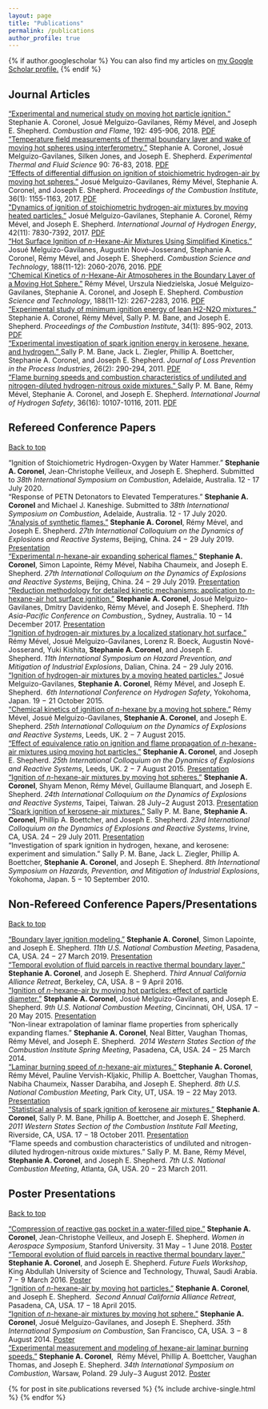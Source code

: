 ```yaml
---
layout: page
title: "Publications"
permalink: /publications
author_profile: true
---
```

<a name="top"></a>
{% if author.googlescholar %}
  You can also find my articles on <u><a href="{{author.googlescholar}}">my Google Scholar profile</a>.</u>
{% endif %}

## Journal Articles

<div class="message">
  <a href="https://www.sciencedirect.com/science/article/abs/pii/S0010218018300993">“Experimental and numerical study on moving hot particle ignition.”</a> Stephanie A. Coronel, Josué Melguizo-Gavilanes, Rémy Mével, and Joseph E. Shepherd. <em>Combustion and Flame</em>, 192: 495-906, 2018. <a href="/files/CoronelCNF2018.pdf">PDF</a>
</div>

<div class="message">
  <a href="https://www.sciencedirect.com/science/article/pii/S0894177717302595?via%3Dihub">“Temperature field measurements of thermal boundary layer and wake of moving hot spheres using interferometry.”</a> Stephanie A. Coronel, Josué Melguizo-Gavilanes, Silken Jones, and Joseph E. Shepherd. <em>Experimental Thermal and Fluid Science</em> 90: 76-83, 2018. <a href="/files/CoronelETFS2018.pdf">PDF</a>
</div>

<div class="message">
  <a href="https://www.sciencedirect.com/science/article/pii/S154074891630178X?via%3Dihub">“Effects of differential diffusion on ignition of stoichiometric hydrogen-air by moving hot spheres.”</a> Josué Melguizo-Gavilanes, Rémy Mével, Stephanie A. Coronel, and Joseph E. Shepherd. <em>Proceedings of the Combustion Institute</em>, 36(1): 1155-1163, 2017. <a href="/files/MelguizoGavilanesPROCI2017.pdf">PDF</a>
</div>

<div class="message">
  <a href="https://www.sciencedirect.com/science/article/pii/S0360319916312058?via%3Dihub">"Dynamics of ignition of stoichiometric hydrogen-air mixtures by moving heated particles.”</a> Josué Melguizo-Gavilanes, Stephanie A. Coronel, Rémy Mével, and Joseph E. Shepherd. <em>International Journal of Hydrogen Energy</em>, 42(11): 7830-7392, 2017. <a href="/files/MelguizoGavilanesIJHE2017.pdf">PDF</a>
</div>

<div class="message">
  <a href="https://www.tandfonline.com/doi/full/10.1080/00102202.2016.1212577">“Hot Surface Ignition of <em>n</em>-Hexane-Air Mixtures Using Simplified Kinetics.” </a> Josué Melguizo-Gavilanes, Augustin Nové-Josserand, Stephanie A. Coronel, Rémy Mével, and Joseph E. Shepherd. <em>Combustion Science and Technology</em>, 188(11-12): 2060-2076, 2016. <a href="/files/MelguizoGavilanesCST2016.pdf">PDF</a>
</div>

<div class="message">
  <a href="https://www.tandfonline.com/doi/full/10.1080/00102202.2016.1211886">“Chemical Kinetics of <em>n</em>-Hexane-Air Atmospheres in the Boundary Layer of a Moving Hot Sphere.”</a> Rémy Mével, Urszula Niedzielska, Josué Melguizo-Gavilanes, Stephanie A. Coronel, and Joseph E. Shepherd. <em>Combustion Science and Technology</em>, 188(11-12): 2267-2283, 2016. <a href="/files/MevelCST2016.pdf">PDF</a>
</div>

<div class="message">
  <a href="https://www.sciencedirect.com/science/article/pii/S1540748912000636?via%3Dihub">“Experimental study of minimum ignition energy of lean H2-N2O mixtures.”</a> Stephanie A. Coronel, Rémy Mével, Sally P. M. Bane, and Joseph E. Shepherd. <em>Proceedings of the Combustion Institute</em>, 34(1): 895-902, 2013. <a href="/files/CoronelPROCI2013.pdf">PDF</a>
</div>


<div class="message">
  <a href="https://www.sciencedirect.com/science/article/abs/pii/S0950423011000350">“Experimental investigation of spark ignition energy in kerosene, hexane, and hydrogen.” </a> Sally P. M. Bane, Jack L. Ziegler, Phillip A. Boettcher, Stephanie A. Coronel, and Joseph E. Shepherd. <em>Journal of Loss Prevention in the Process Industries</em>, 26(2): 290-294, 2011. <a href="/files/BaneJLPPI2011.pdf">PDF</a>
</div>

<div class="message">
  <a href="https://www.sciencedirect.com/science/article/pii/S0360319911011864?via%3Dihub">“Flame burning speeds and combustion characteristics of undiluted and nitrogen-diluted hydrogen-nitrous oxide mixtures.”  </a>  Sally P. M. Bane, Rémy Mével, Stephanie A. Coronel, and Joseph E. Shepherd. <em>International Journal of Hydrogen Safety</em>, 36(16): 10107-10116, 2011. <a href="/files/BaneIJHE2011.pdf">PDF</a>
</div>

## Refereed Conference Papers
<a href="#top">Back to top</a>

<div class="message">
  “Ignition of Stoichiometric Hydrogen-Oxygen by Water Hammer.” <strong>Stephanie A. Coronel</strong>, Jean-Christophe Veilleux, and Joseph E. Shepherd. Submitted to <em>38th International Symposium on Combustion</em>, Adelaide, Australia. 12 - 17 July 2020.
</div>

<div class="message">
  “Response of PETN Detonators to Elevated Temperatures.” <strong>Stephanie A. Coronel</strong> and Michael J. Kaneshige. Submitted to <em>38th International Symposium on Combustion</em>, Adelaide, Australia. 12 - 17 July 2020.
</div>

<div class="message">
  <a href="/files/CoronelICDERS2019_flames.pdf">“Analysis of synthetic flames.”</a> <strong>Stephanie A. Coronel</strong>, Rémy Mével,  and Joseph E. Shepherd. <em>27th International Colloquium on the Dynamics of Explosions and Reactive Systems</em>, Beijing, China. 24 − 29 July 2019. <a href="/files/NonLinearPres_final.pdf">Presentation</a>
</div>

<div class="message">
  <a href="/files/CoronelICDERS2019_hexane.pdf">“Experimental <em>n</em>-hexane-air expanding spherical flames.”</a> <strong>Stephanie A. Coronel</strong>, Simon Lapointe, Rémy Mével, Nabiha Chaumeix, and Joseph E. Shepherd. <em>27th International Colloquium on the Dynamics of Explosions and Reactive Systems</em>, Beijing, China. 24 − 29 July 2019. <a href="/files/HexaneFlamePres_final.pdf">Presentation</a>
</div>

<div class="message">
  <a href="/files/CoronelAPCC2017.pdf">“Reduction methodology for detailed kinetic mechanisms: application to <em>n</em>-hexane-air hot surface ignition.”</a>  <strong>Stephanie A. Coronel</strong>, Josué Melguizo-Gavilanes, Dmitry Davidenko, Rémy Mével, and Joseph E. Shepherd. <em>11th Asia-Pacific Conference on Combustion,</em>, Sydney, Australia. 10 − 14 December 2017.  <a href="/files/CoronelAPCC2017_Pres.pdf">Presentation</a>
</div>

<div class="message">
  <a href="/files/MevelISHPMIE2016.pdf">“Ignition of hydrogen-air mixtures by a localized stationary hot surface.”</a> Rémy Mével, Josué Melguizo-Gavilanes, Lorenz R. Boeck, Augustin Nové-Josserand, Yuki Kishita, <strong>Stephanie A. Coronel</strong>, and Joseph E. Shepherd. <em>11th International Symposium on Hazard Prevention, and Mitigation of Industrial Explosions</em>, Dalian, China. 24 − 29 July 2016.
</div>

<div class="message">
  <a href="/files/MelguizoGavilanesICHS2015.pdf">“Ignition of hydrogen-air mixtures by a moving heated particles.”</a> Josué Melguizo-Gavilanes, <strong>Stephanie A. Coronel</strong>, Rémy Mével, and Joseph E. Shepherd.  <em>6th International Conference on Hydrogen Safety</em>, Yokohoma, Japan. 19 − 21 October 2015.
</div>

<div class="message">
  <a href="/files/MevelICDERS2015.pdf">“Chemical kinetics of ignition of <em>n</em>-hexane by a moving hot sphere.”</a> Rémy Mével, Josué Melguizo-Gavilanes, <strong>Stephanie A. Coronel</strong>, and Joseph E. Shepherd. <em>25th International Colloquium on the Dynamics of Explosions and Reactive Systems</em>, Leeds, UK. 2 − 7 August 2015.
</div>

<div class="message">
  <a href="/files/CoronelICDERS2015.pdf">“Effect of equivalence ratio on ignition and flame propagation of <em>n</em>-hexane-air mixtures using moving hot particles.”</a> <strong>Stephanie A. Coronel</strong>, and Joseph E. Shepherd. <em>25th International Colloquium on the Dynamics of Explosions and Reactive Systems</em>, Leeds, UK. 2 − 7 August 2015.  <a href="/files/CoronelICDERS2015_Pres.pdf">Presentation</a>
</div>

<div class="message">
  <a href="/files/CoronelICDERS2013.pdf">“Ignition of <em>n</em>-hexane-air mixtures by moving hot spheres.”</a> <strong>Stephanie A. Coronel</strong>, Shyam Menon, Rémy Mével, Guillaume Blanquart, and Joseph E. Shepherd. <em>24th International Colloquium on the Dynamics of Explosions and Reactive Systems</em>, Taipei, Taiwan. 28 July−2 August 2013. <a href="/files/CoronelICDERS2013_Pres.pdf">Presentation</a>
</div>

<div class="message">
  <a href="/files/BaneICDERS2011.pdf">“Spark ignition of kerosene-air mixtures.”</a> Sally P. M. Bane, <strong>Stephanie A. Coronel</strong>, Phillip A. Boettcher, and Joseph E. Shepherd. <em>23rd International Colloquium on the Dynamics of Explosions and Reactive Systems</em>, Irvine, CA, USA. 24 − 29 July 2011. <a href="/files/BaneICDERS2011_Pres.pdf">Presentation</a>
</div>

<div class="message">
  “Investigation of spark ignition in hydrogen, hexane, and kerosene: experiment and simulation.” Sally P. M. Bane, Jack L. Ziegler, Phillip A. Boettcher, <strong>Stephanie A. Coronel</strong>, and Joseph E. Shepherd. <em>8th International Symposium on Hazards, Prevention, and Mitigation of Industrial Explosions</em>, Yokohoma, Japan. 5 − 10 September 2010.
</div>

## Non-Refereed Conference Papers/Presentations
<a href="#top">Back to top</a>

<div class="message">
  <a href="/files/CoronelNCM2019.pdf">“Boundary layer ignition modeling.”</a> <strong>Stephanie A. Coronel</strong>, Simon Lapointe, and Joseph E. Shepherd. <em>11th U.S. National Combustion Meeting</em>, Pasadena, CA, USA. 24 − 27 March 2019. <a href="/files/CoronelNCM2019_Pres.pdf">Presentation</a>
</div>

<div class="message">
  <a href="/files/CoronelAGEP2016.pdf">“Temporal evolution of fluid parcels in reactive thermal boundary layer.”</a> <strong>Stephanie A. Coronel</strong>, and Joseph E. Shepherd. <em>Third Annual California Alliance Retreat</em>, Berkeley, CA, USA. 8 − 9 April 2016.
</div>

<div class="message">
  <a href="/files/CoronelNCM2015.pdf">“Ignition of <em>n</em>-hexane-air by moving hot particles: effect of particle diameter.”</a> <strong>Stephanie A. Coronel</strong>, Josué Melguizo-Gavilanes, and Joseph E. Shepherd. <em>9th U.S. National Combustion Meeting</em>, Cincinnati, OH, USA. 17 − 20 May 2015. <a href="/files/CoronelNCM2015_Pres.pdf">Presentation</a>
</div>

<div class="message">
  “Non-linear extrapolation of laminar flame properties from spherically expanding flames.” <strong>Stephanie A. Coronel</strong>, Neal Bitter, Vaughan Thomas, Rémy Mével, and Joseph E. Shepherd.  <em>2014 Western States Section of the Combustion Institute Spring Meeting</em>, Pasadena, CA, USA. 24 − 25 March 2014.
</div>

<div class="message">
  <a href="/files/CoronelNCM2013.pdf">“Laminar burning speed of <em>n</em>-hexane-air mixtures.”</a> <strong>Stephanie A. Coronel</strong>, Rémy Mével, Pauline Vervish-Kljakic, Phillip A. Boettcher, Vaughan Thomas, Nabiha Chaumeix, Nasser Darabiha, and Joseph E. Shepherd. <em>8th U.S. National Combustion Meeting</em>, Park City, UT, USA. 19 − 22 May 2013. <a href="/files/CoronelNCM2013_Pres.pdf">Presentation</a>
</div>

<div class="message">
  <a href="/files/CoronelWSSCI2011.pdf">“Statistical analysis of spark ignition of kerosene air mixtures.”</a> <strong>Stephanie A. Coronel</strong>, Sally P. M. Bane, Phillip A. Boettcher, and Joseph E. Shepherd. <em>2011 Western States Section of the Combustion Institute Fall Meeting</em>, Riverside, CA, USA. 17 − 18 October 2011. <a href="/files/CoronelWSSCI2011_Pres.pdf">Presentation</a>
</div>

<div class="message">
  “Flame speeds and combustion characteristics of undiluted and nitrogen-diluted hydrogen-nitrous oxide mixtures.” Sally P. M. Bane, Rémy Mével, <strong>Stephanie A. Coronel</strong>, and Joseph E. Shepherd. <em>7th U.S. National Combustion Meeting</em>, Atlanta, GA, USA. 20 − 23 March 2011.
</div>

## Poster Presentations
<a href="#top">Back to top</a>

<div class="message">
  <a href="/files/CoronelWIA2018.pdf">“Compression of reactive gas pocket in a water-filled pipe.”</a> <strong>Stephanie A. Coronel</strong>, Jean-Christophe Veilleux, and Joseph E. Shepherd. <em>Women in Aerospace Symposium</em>, Stanford University. 31 May − 1 June 2018. <a href="/files/CoronelWIA2018_Poster.pdf">Poster</a>
</div>

<div class="message">
  <a href="/files/CoronelFF2016.pdf">“Temporal evolution of fluid parcels in reactive thermal boundary layer.”</a> <strong>Stephanie A. Coronel</strong>, and Joseph E. Shepherd. <em>Future Fuels Workshop</em>, King Abdullah University of Science and Technology, Thuwal, Saudi Arabia. 7 − 9 March 2016. <a href="/files/CoronelFF2016_Poster.pdf">Poster</a>
</div>

<div class="message">
  <a href="/files/CoronelAGEP2015.pdf">“Ignition of <em>n</em>-hexane-air by moving hot particles.”</a> <strong>Stephanie A. Coronel</strong>, and Joseph E. Shepherd.  <em>Second Annual California Alliance Retreat</em>, Pasadena, CA, USA. 17 − 18 April 2015.
</div>

<div class="message">
  <a href="/files/CoronelWIPP2014.pdf">“Ignition of <em>n</em>-hexane-air mixtures by moving hot sphere.”</a> <strong>Stephanie A. Coronel</strong>, Josué Melguizo-Gavilanes, and Joseph E. Shepherd. <em>35th International Symposium on Combustion</em>, San Francisco, CA, USA. 3 − 8 August 2014. <a href="/files/CoronelWIPP2014_Poster.pdf">Poster</a>
</div>

<div class="message">
  <a href="/files/CoronelWIPP2012.pdf">“Experimental measurement and modeling of hexane-air laminar burning speeds.”</a> <strong>Stephanie A. Coronel</strong>,  Rémy Mével, Phillip A. Boettcher, Vaughan Thomas, and Joseph E. Shepherd. <em>34th International Symposium on Combustion</em>, Warsaw, Poland. 29 July−3 August 2012. <a href="/files/CoronelWIPP2012_Poster.pdf">Poster</a>
</div>

{% for post in site.publications reversed %}
  {% include archive-single.html %}
{% endfor %}

